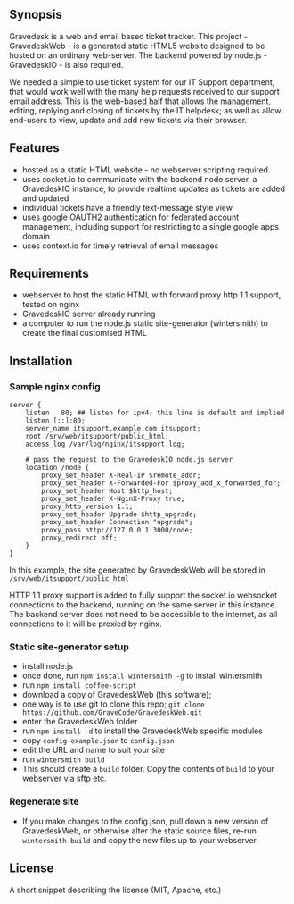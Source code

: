 ## Synopsis

Gravedesk is a web and email based ticket tracker. This project - GravedeskWeb - is a generated static HTML5 website designed to be hosted on an ordinary web-server. The backend powered by node.js - GravedeskIO - is also required.

We needed a simple to use ticket system for our IT Support department, that would work well with the many help requests received to our support email address. This is the web-based half that allows the management, editing, replying and closing of tickets by the IT helpdesk; as well as allow end-users to view, update and add new tickets via their browser.

## Features

- hosted as a static HTML website - no webserver scripting required.
- uses socket.io to communicate with the backend node server, a GravedeskIO instance, to provide realtime updates as tickets are added and updated
- individual tickets have a friendly text-message style view
- uses google OAUTH2 authentication for federated account management, including support for restricting to a single google apps domain
- uses context.io for timely retrieval of email messages


## Requirements

- webserver to host the static HTML with forward proxy http 1.1 support, tested on nginx
- GravedeskIO server already running
- a computer to run the node.js static site-generator (wintersmith) to create the final customised HTML

## Installation

### Sample nginx config


	server {
		listen   80; ## listen for ipv4; this line is default and implied
		listen [::]:80;
		server_name itsupport.example.com itsupport;
		root /srv/web/itsupport/public_html;
		access_log /var/log/nginx/itsupport.log;
	
		# pass the request to the GravedeskIO node.js server
		location /node {
			proxy_set_header X-Real-IP $remote_addr;
			proxy_set_header X-Forwarded-For $proxy_add_x_forwarded_for;
			proxy_set_header Host $http_host;
			proxy_set_header X-NginX-Proxy true;
			proxy_http_version 1.1;
			proxy_set_header Upgrade $http_upgrade;
			proxy_set_header Connection "upgrade";
			proxy_pass http://127.0.0.1:3000/node;
			proxy_redirect off;
		}
	}

In this example, the site generated by GravedeskWeb will be stored in `/srv/web/itsupport/public_html`

HTTP 1.1 proxy support is added to fully support the socket.io websocket connections to the backend, running on the same server in this instance. The backend server does not need to be accessible to the internet, as all connections to it will be proxied by nginx.

### Static site-generator setup

- install node.js
- once done, run `npm install wintersmith -g` to install wintersmith
- run `npm install coffee-script`
- download a copy of GravedeskWeb (this software);
- one way is to use git to clone this repo; `git clone https://github.com/GraveCode/GravedeskWeb.git`
- enter the GravedeskWeb folder
- run `npm install -d` to install the GravedeskWeb specific modules
- copy `config-example.json` to `config.json`
- edit the URL and name to suit your site
- run `wintersmith build`
- This should create a `build` folder. Copy the contents of `build` to your webserver via sftp etc.

### Regenerate site

- If you make changes to the config.json, pull down a new version of GravedeskWeb, or otherwise alter the static source files, re-run `wintersmith build` and copy the new files up to your webserver.


## License

A short snippet describing the license (MIT, Apache, etc.)